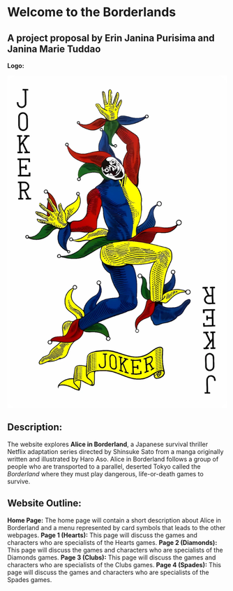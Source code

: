 # Welcome to the Borderlands
## A project proposal by Erin Janina Purisima and Janina Marie Tuddao

**Logo:**

![Joker Card Logo](Joker_29.png)

## Description:
The website explores **Alice in Borderland**, a Japanese survival thriller Netflix adaptation series directed by Shinsuke Sato from a manga originally written and illustrated by Haro Aso. Alice in Borderland follows a group of people who are transported to a parallel, deserted Tokyo called the *Borderland* where they must play dangerous, life-or-death games to survive.

## Website Outline:
**Home Page:** The home page will contain a short description about Alice in Borderland and a menu represented by card symbols that leads to the other webpages.
**Page 1 (Hearts):** This page will discuss the games and characters who are specialists of the Hearts games.
**Page 2 (Diamonds):** This page will discuss the games and characters who are specialists of the Diamonds games.
**Page 3 (Clubs):** This page will discuss the games and characters who are specialists of the Clubs games.
**Page 4 (Spades):** This page will discuss the games and characters who are specialists of the Spades games.